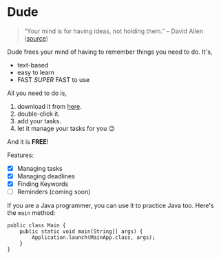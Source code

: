 # Dude[](https://github.com/Irminrics/ip)

> “Your mind is for having ideas, not holding them.” – David Allen ([source](https://dansilvestre.com/productivity-quotes))

Dude frees your mind of having to remember things you need to do. It's,
-   text-based
-   easy to learn
-   FAST  _SUPER_  FAST to use


All you need to do is,
1.  download it from  [here](https://github.com/Irminrics/ip/releases/tag/A-Jar).
2.  double-click it.
3.  add your tasks.
4.  let it manage your tasks for you 😉

And it is  **FREE**!

Features:

- [X]   Managing tasks
- [X]   Managing deadlines
- [X]   Finding Keywords
- [ ]   Reminders (coming soon)

If you are a Java programmer, you can use it to practice Java too. Here's the  `main`  method:
```
public class Main {
    public static void main(String[] args) {
        Application.launch(MainApp.class, args);
    }
}
```